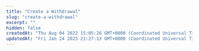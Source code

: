 ```yaml
---
title: "Create a Withdrawal"
slug: "create-a-withdrawal"
excerpt: ""
hidden: false
createdAt: "Thu Aug 04 2022 15:05:26 GMT+0000 (Coordinated Universal Time)"
updatedAt: "Fri Jan 24 2025 21:27:13 GMT+0000 (Coordinated Universal Time)"
---
```

